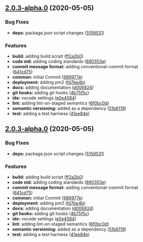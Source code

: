 <a name="2.0.3-alpha.0"></a>
## [2.0.3-alpha.0](https://github.com/twyr/common/compare/undefined...null) (2020-05-05)


### Bug Fixes

* **deps:** package.json script changes ([5159531](https://github.com/twyr/common/commit/5159531))


### Features

* **build:** adding build script ([ff2a2b0](https://github.com/twyr/common/commit/ff2a2b0))
* **code std:** adding coding standards ([890353e](https://github.com/twyr/common/commit/890353e))
* **commit message format:** adding conventional-commit format ([641cd75](https://github.com/twyr/common/commit/641cd75))
* **common:** initial Commit ([989977e](https://github.com/twyr/common/commit/989977e))
* **deployment:** adding pm2 ([fd7be4b](https://github.com/twyr/common/commit/fd7be4b))
* **docs:** adding documentation ([d006824](https://github.com/twyr/common/commit/d006824))
* **git hooks:** adding git hooks ([4b75f5c](https://github.com/twyr/common/commit/4b75f5c))
* **ide:** vscode settings ([e0e4584](https://github.com/twyr/common/commit/e0e4584))
* **lint:** adding lint-on-staged semantics ([6f0bc0d](https://github.com/twyr/common/commit/6f0bc0d))
* **semantic versioning:** added as a dependency ([51b6119](https://github.com/twyr/common/commit/51b6119))
* **test:** adding a test harmess ([41ee84e](https://github.com/twyr/common/commit/41ee84e))

<a name="2.0.3-alpha.0"></a>
## [2.0.3-alpha.0](https://github.com/twyr/common/compare/@twyr/common@2.0.3-alpha.0...null) (2020-05-05)


### Bug Fixes

* **deps:** package.json script changes ([5159531](https://github.com/twyr/common/commit/5159531))


### Features

* **build:** adding build script ([ff2a2b0](https://github.com/twyr/common/commit/ff2a2b0))
* **code std:** adding coding standards ([890353e](https://github.com/twyr/common/commit/890353e))
* **commit message format:** adding conventional-commit format ([641cd75](https://github.com/twyr/common/commit/641cd75))
* **common:** initial Commit ([989977e](https://github.com/twyr/common/commit/989977e))
* **deployment:** adding pm2 ([fd7be4b](https://github.com/twyr/common/commit/fd7be4b))
* **docs:** adding documentation ([d006824](https://github.com/twyr/common/commit/d006824))
* **git hooks:** adding git hooks ([4b75f5c](https://github.com/twyr/common/commit/4b75f5c))
* **ide:** vscode settings ([e0e4584](https://github.com/twyr/common/commit/e0e4584))
* **lint:** adding lint-on-staged semantics ([6f0bc0d](https://github.com/twyr/common/commit/6f0bc0d))
* **semantic versioning:** added as a dependency ([51b6119](https://github.com/twyr/common/commit/51b6119))
* **test:** adding a test harmess ([41ee84e](https://github.com/twyr/common/commit/41ee84e))
